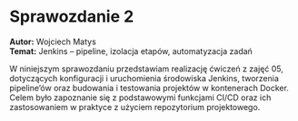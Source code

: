 # Sprawozdanie 2  
**Autor:** Wojciech Matys  
**Temat:** Jenkins – pipeline, izolacja etapów, automatyzacja zadań  

W niniejszym sprawozdaniu przedstawiam realizację ćwiczeń z zajęć 05, dotyczących konfiguracji i uruchomienia środowiska Jenkins, tworzenia pipeline’ów oraz budowania i testowania projektów w kontenerach Docker. Celem było zapoznanie się z podstawowymi funkcjami CI/CD oraz ich zastosowaniem w praktyce z użyciem repozytorium projektowego.
